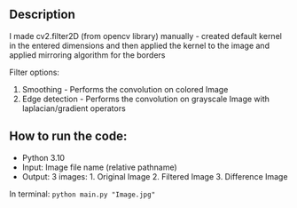 ## Description
I made cv2.filter2D (from opencv library) manually - created default kernel in the entered dimensions
and then applied the kernel to the image and applied mirroring algorithm  for the borders

Filter options:
1. Smoothing - Performs the convolution on colored Image
2. Edge detection - Performs the convolution on grayscale Image with laplacian/gradient operators



## How to run the code:
- Python 3.10
- Input: Image file name (relative pathname)
- Output: 3 images: 1. Original Image 2. Filtered Image 3. Difference Image

In terminal: 
``` python main.py "Image.jpg" ```
